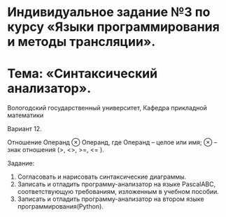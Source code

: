 # Индивидуальное задание №3 по курсу «Языки программирования и методы трансляции». 

# Тема: «Синтаксический анализатор».

Вологодский государственный университет,
Кафедра прикладной математики

Вариант 12.

Отношение Операнд ⊗ Операнд, где Операнд – целое или имя; ⊗ – знак отношения (>, <>, >=, <= ).

Задание:
1. Согласовать и нарисовать синтаксические диаграммы.
2. Записать и отладить программу-анализатор на языке PascalABC, соответствующую требованиям, изложенным в учебном пособии.
3. Записать и отладить программу-анализатор на втором языке программирования(Python).
